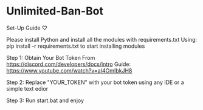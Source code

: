 # Unlimited-Ban-Bot

Set-Up Guide ♡

Please install Python and install all the modules with requirements.txt 
Using: pip install -r requirements.txt to start installing modules


Step 1: Obtain Your Bot Token From https://discord.com/developers/docs/intro
        Guide: https://www.youtube.com/watch?v=aI4OmIbkJH8
        
        
Step 2: Replace "YOUR_TOKEN" with your bot token using any IDE or a simple text edior


Step 3: Run start.bat and enjoy 
